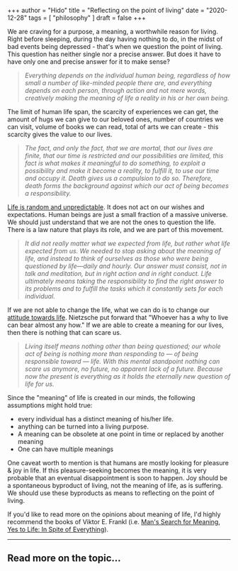+++
author = "Hido"
title = "Reflecting on the point of living"
date = "2020-12-28"
tags = [
    "philosophy"
]
draft = false
+++


We are craving for a purpose, a meaning, a worthwhile reason for living. Right before sleeping, during the day having nothing to do, in the midst of bad events being depressed - that's when we question the point of living. This question has neither single nor a precise answer. But does it have to have only one and precise answer for it to make sense?

> _Everything depends on the individual human being, regardless of how small a number of like-minded people there are, and everything depends on each person, through action and not mere words, creatively making the meaning of life a reality in his or her own being._

The limit of human life span, the scarcity of experiences we can get, the amount of hugs we can give to our beloved ones, number of countries we can visit, volume of books we can read, total of arts we can create - this scarcity gives the value to our lives.

> _The fact, and only the fact, that we are mortal, that our lives are finite, that our time is restricted and our possibilities are limited, this fact is what makes it meaningful to do something, to exploit a possibility and make it become a reality, to fulfill it, to use our time and occupy it. Death gives us a compulsion to do so. Therefore, death forms the background against which our act of being becomes a responsibility._

[Life is random and unpredictable](https://heydaroff.info/2020/12/23/reflecting-on-obstacles-resilience/). It does not act on our wishes and expectations. Human beings are just a small fraction of a massive universe. We should just understand that we are not the ones to question the life. There is a law nature that plays its role, and we are part of this movement.

> _It did not really matter what we expected from life, but rather what life expected from us. We needed to stop asking about the meaning of life, and instead to think of ourselves as those who were being questioned by life—daily and hourly. Our answer must consist, not in talk and meditation, but in right action and in right conduct. Life ultimately means taking the responsibility to find the right answer to its problems and to fulfill the tasks which it constantly sets for each individual._

If we are not able to change the life, what we can do is to change our [attitude towards life](https://heydaroff.info/2020/12/23/reflecting-on-obstacles-resilience/). Nietzsche put forward that "Whoever has a why to live can bear almost any how." If we are able to create a meaning for our lives, then there is nothing that can scare us.

> _Living itself means nothing other than being questioned; our whole act of being is nothing more than responding to — of being responsible toward — life. With this mental standpoint nothing can scare us anymore, no future, no apparent lack of a future. Because now the present is everything as it holds the eternally new question of life for us._

Since the "meaning" of life is created in our minds, the following assumptions might hold true:

- every individual has a distinct meaning of his/her life.
- anything can be turned into a living purpose.
- A meaning can be obsolete at one point in time or replaced by another meaning
- One can have multiple meanings

One caveat worth to mention is that humans are mostly looking for pleasure & joy in life. If this pleasure-seeking becomes the meaning, it is very probable that an eventual disappointment is soon to happen. Joy should be a spontaneous byproduct of living, not the meaning of life, as is suffering. We should use these byproducts as means to reflecting on the point of living.

If you'd like to read more on the opinions about meaning of life, I'd highly recommend the books of Viktor E. Frankl (i.e. [Man's Search for Meaning](https://www.amazon.com/Mans-Search-Meaning-Viktor-Frankl/dp/0807014273/), [Yes to Life: In Spite of Everything](https://www.amazon.com/Yes-Life-Everything-Viktor-Frankl/dp/080700555X/r)).

* * *

## Read more on the topic...
